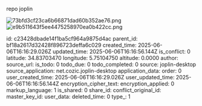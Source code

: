 repo joplin

![73bfd3cf23ca6b66871dad60b352ae76.png](:/13d367c43810448abfcc0948b1181f71)![e9b511643f5ee4475258970ea0b422cc.png](:/bcba49d56d8e45abbfde91adc15f611b)

id: c23428dbade14f1ba5cf964a9875d4ac
parent_id: bf18a2617d32428f896723deffa6c029
created_time: 2025-06-06T16:16:29.026Z
updated_time: 2025-06-06T16:16:56.144Z
is_conflict: 0
latitude: 34.83703470
longitude: 5.75104750
altitude: 0.0000
author: 
source_url: 
is_todo: 0
todo_due: 0
todo_completed: 0
source: joplin-desktop
source_application: net.cozic.joplin-desktop
application_data: 
order: 0
user_created_time: 2025-06-06T16:16:29.026Z
user_updated_time: 2025-06-06T16:16:56.144Z
encryption_cipher_text: 
encryption_applied: 0
markup_language: 1
is_shared: 0
share_id: 
conflict_original_id: 
master_key_id: 
user_data: 
deleted_time: 0
type_: 1